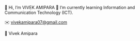  👋 Hi, I’m VIVEK AMIPARA
 🌱 I’m currently learning  Information and Communication Technology (ICT).

 ✉️ vivekamipara07@gmail.com

🔗 Vivek Amipara 

